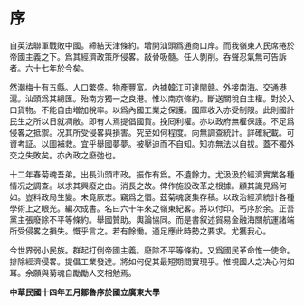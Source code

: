 # 序

自英法聯軍戰敗中國。締結天津條約。增開汕頭爲通商口岸。而我嶺東人民席捲於帝國主義之下。爲其經濟政策所侵畧。敲骨吸髓。任人剝削。呑聲忍氣無可告訴者。六十七年於今矣。

然潮梅十有五縣。人口繁盛。物產豐富。內據韓江可達閩赣。外接南海。交通港滬。汕頭爲其總匯。殆南方獨一之良港。惟以南京條約。斷送關稅自主權。對於入口貨物。不能自由増加稅率。以爲內國工業之保護。國庫收入亦受制限。此則國計民生之所以日就凋敝。即有人焉提倡國貨。挽囘利權。亦以政府無權保護。不足爲侵畧之抵禦。况其所受侵畧與損害。究至如何程度。向無調查統計。詳確紀載。可資考証。以圖補救。宜乎舉國夢夢。被壓迫而不自知。知亦無法以自拔。蓋不獨外交之失敗矣。亦內政之廢弛也。

十二年春菊魂吾弟。出長汕頭市政。振作有爲。不遺餘力。尤汲汲於經濟實業各種情况之調查。以求其興廢之由。消長之故。俾作施設改革之根據。顧其識見爲何如。豈料政局生變。未竟厥志。竊爲之惜。茲菊魂褎集存稿。以政治經濟統計各種學術上之眼光。編次成書。名曰六十年來之嶺東紀畧。將以付印。丐序於余。正吾黨主張廢除不平等條約。舉國贊助。輿論協同。而是書叙述貿易金融海關航運諸端所受侵畧之損失。慨乎言之。若有餘慟。適足應此時勢之要求。尤獲我心。

今世界弱小民族。群起打倒帝國主義。廢除不平等條約。又爲國民革命惟一使命。排除經濟侵畧。提倡工業發達。將如何促其最短期間實現乎。惟視國人之决心何如耳。余願與菊魂自勵勵人交相勉焉。

**中華民國十四年五月鄒魯序於國立廣東大學**
